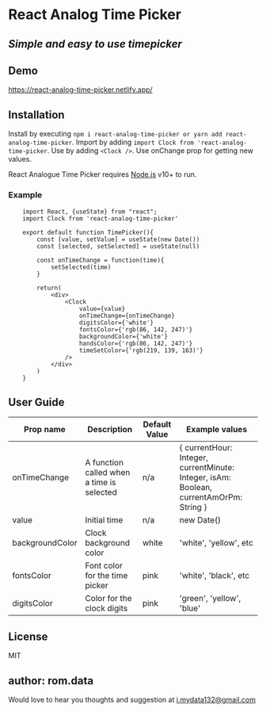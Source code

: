 # React Analog Time Picker
## _Simple and easy to use timepicker_

## Demo
https://react-analog-time-picker.netlify.app/

## Installation
Install by executing ```npm i react-analog-time-picker or yarn add react-analog-time-picker```.
Import by adding ```import Clock from 'react-analog-time-picker```.
Use by adding ```<Clock />```. Use onChange prop for getting new values.


React Analogue Time Picker requires [Node.js](https://nodejs.org/) v10+ to run.

### Example
```
    import React, {useState} from "react";
    import Clock from 'react-analog-time-picker'
    
    export default function TimePicker(){
        const [value, setValue] = useState(new Date())
        const [selected, setSelected] = useState(null)
    
        const onTimeChange = function(time){
            setSelected(time)
        }
    
        return(
            <div>
                <Clock 
                    value={value}
                    onTimeChange={onTimeChange}
                    digitsColor={'white'}
                    fontsColor={'rgb(86, 142, 247)'}
                    backgroundColor={'white'}
                    handsColor={'rgb(86, 142, 247)'}
                    timeSetColor={'rgb(219, 139, 163)'}
                />
            </div>
        )
    }
```

## User Guide
| Prop name       | Description                                | Default Value | Example values                                                                                 |
|-----------------|--------------------------------------------|---------------|------------------------------------------------------------------------------------------------|
| onTimeChange    | A function called when a  time is selected |      n/a      | {   currentHour: Integer,   currentMinute: Integer,   isAm: Boolean,   currentAmOrPm: String } |
| value           | Initial time                               |      n/a      | new Date()                                                                                     |
| backgroundColor | Clock background color                     |     white     | 'white', 'yellow', etc                                                                         |
| fontsColor      | Font color for the time picker             |     pink     | 'white', 'black', etc                                                                          |
| digitsColor     | Color for the clock digits                 |     pink     | 'green', 'yellow', 'blue'                                                                      |



## License

MIT

## author: rom.data
   Would love to hear you thoughts and suggestion at i.mydata132@gmail.com
